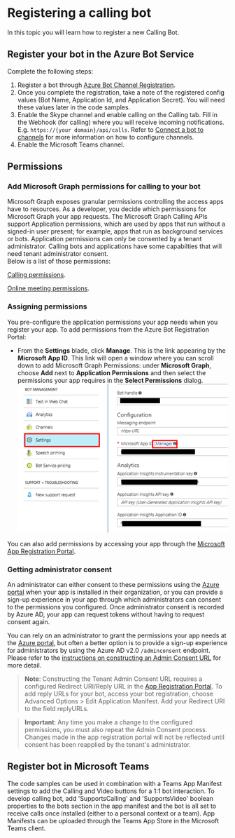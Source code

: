 # Registering a calling bot

In this topic you will learn how to register a new Calling Bot.

## Register your bot in the Azure Bot Service

Complete the following steps:
1. Register a bot through [Azure Bot Channel Registration](https://docs.microsoft.com/en-us/azure/bot-service/bot-service-quickstart-registration).
1. Once you complete the registration, take a note of the registered config values (Bot Name, Application Id, and Application Secret).  You will need these values later in the code samples.
1. Enable the Skype channel and enable calling on the Calling tab.  Fill in the Webhook (for calling) where you will receive incoming notifications. E.g. `https://{your domain}/api/calls`. Refer to [Connect a bot to channels](https://docs.microsoft.com/en-us/azure/bot-service/bot-service-manage-channels) for more information on how to configure channels.
1. Enable the Microsoft Teams channel.

## Permissions

### Add Microsoft Graph permissions for calling to your bot

Microsoft Graph exposes granular permissions controlling the access apps have to resources. As a developer, you decide which permissions for Microsoft Graph your app requests.  The Microsoft Graph Calling APIs support Application permissions, which are used by apps that run without a signed-in user present; for example, apps that run as background services or bots.  Application permissions can only be consented by a tenant administrator.  Calling bots and applications have some capabilties that will need tenant administrator consent.  
Below is a list of those permissions:

[Calling permissions](permissions_reference.md#calls-permissions).

[Online meeting permissions](permissions_reference.md#online-meetings-permissions).

### Assigning permissions

You pre-configure the application permissions your app needs when you register your app.  To add permissions from the Azure Bot Registration Portal:

* From the **Settings** blade, click **Manage**. This is the link appearing by the **Microsoft App ID**. This link will open a window where you can scroll down to add Microsoft Graph Permissions: under **Microsoft Graph**, choose **Add** next to **Application Permissions** and then select the permissions your app requires in the **Select Permissions** dialog. <br/> ![Manage link in Settings blade](./images/registration-settings-manage-link.png)

You can also add permissions by accessing your app through the [Microsoft App Registration Portal](https://apps.dev.microsoft.com/).

### Getting administrator consent

An administrator can either consent to these permissions using the [Azure portal](https://portal.azure.com) when your app is installed in their organization, or you can provide a sign-up experience in your app through which administrators can consent to the permissions you configured. Once administrator consent is recorded by Azure AD, your app can request tokens without having to request consent again.

You can rely on an administrator to grant the permissions your app needs at the [Azure portal](https://portal.azure.com), but often a better option is to provide a sign-up experience for administrators by using the Azure AD v2.0 `/adminconsent` endpoint.  Please refer to the [instructions on constructing an Admin Consent URL](https://developer.microsoft.com/en-us/graph/docs/concepts/auth_v2_service#3-get-administrator-consent) for more detail.

> **Note**: Constructing the Tenant Admin Consent URL requires a configured Redirect URI/Reply URL in the [App Registration Portal](https://apps.dev.microsoft.com/). To add reply URLs for your bot, access your bot registration, choose Advanced Options > Edit Application Manifest.  Add your Redirect URI to the field replyURLs.

> **Important**: Any time you make a change to the configured permissions, you must also repeat the Admin Consent process. Changes made in the app registration portal will not be reflected until consent has been reapplied by the tenant's administrator.

## Register bot in Microsoft Teams

The code samples can be used in combination with a Teams App Manifest settings to add the Calling and Video buttons for a 1:1 bot interaction.  To develop calling bot, add 'SupportsCalling' and 'SupportsVideo' boolean properties to the bots section in the app manifest and the bot is all set to receive calls once installed (either to a personal context or a team).  App Manifests can be uploaded through the Teams App Store in the Microsoft Teams client.